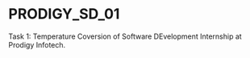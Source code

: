 # PRODIGY_SD_01
Task 1: Temperature Coversion of Software DEvelopment Internship at Prodigy Infotech.
